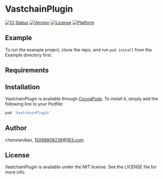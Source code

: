 # VastchainPlugin

[![CI Status](https://img.shields.io/travis/chenxiandiao/VastchainPlugin.svg?style=flat)](https://travis-ci.org/chenxiandiao/VastchainPlugin)
[![Version](https://img.shields.io/cocoapods/v/VastchainPlugin.svg?style=flat)](https://cocoapods.org/pods/VastchainPlugin)
[![License](https://img.shields.io/cocoapods/l/VastchainPlugin.svg?style=flat)](https://cocoapods.org/pods/VastchainPlugin)
[![Platform](https://img.shields.io/cocoapods/p/VastchainPlugin.svg?style=flat)](https://cocoapods.org/pods/VastchainPlugin)

## Example

To run the example project, clone the repo, and run `pod install` from the Example directory first.

## Requirements

## Installation

VastchainPlugin is available through [CocoaPods](https://cocoapods.org). To install
it, simply add the following line to your Podfile:

```ruby
pod 'VastchainPlugin'
```

## Author

chenxiandiao, 15068808239@163.com

## License

VastchainPlugin is available under the MIT license. See the LICENSE file for more info.
